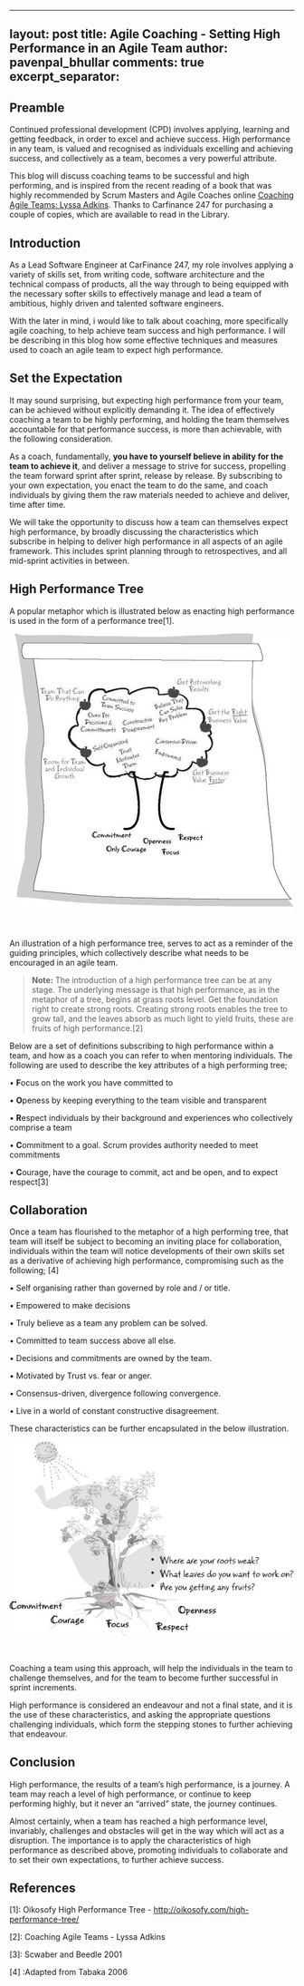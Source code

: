 
---
layout: post
title: Agile Coaching - Setting High Performance in an Agile Team
author: pavenpal_bhullar
comments: true
excerpt_separator: <!--more-->
---

## Preamble
Continued professional development (CPD) involves applying, learning and getting feedback, in order to excel and achieve success. High performance in any team, is valued and recognised as individuals excelling and achieving success, and collectively as a team, becomes a very powerful attribute.

This blog will discuss coaching teams to be successful and high performing, and is inspired from the recent reading of a book that was highly recommended by Scrum Masters and Agile Coaches online  [Coaching Agile Teams: Lyssa Adkins](https://www.amazon.co.uk/Coaching-Agile-Teams-ScrumMasters-Addison-Wesley/dp/0321637704/ref=sr_1_1?ie=UTF8&qid=1533026371&sr=8-1&keywords=coaching+agile+teams).  Thanks to Carfinance 247 for purchasing a couple of copies, which are available to read in the Library.
<!--more-->

## Introduction
As a Lead Software Engineer at CarFinance 247, my role involves applying a variety of skills set, from writing code, software architecture and the technical compass of products, all the way through to being equipped with the necessary softer skills to effectively manage and lead a team of ambitious, highly driven and talented software engineers. 

With the later in mind, i would like to talk about coaching, more specifically agile coaching, to help achieve team success and high performance. I will be describing in this blog how some effective techniques and measures used to coach an agile team to expect high performance. 

## Set the Expectation
It may sound surprising, but expecting high performance from your team, can be achieved without explicitly demanding it. The idea of effectively coaching a team to be highly performing,  and holding the team themselves accountable for that performance success, is more than achievable, with the following consideration.

As a coach, fundamentally, **you have to yourself believe in ability for the team to achieve it**, and deliver a message to strive for success, propelling the team forward sprint after sprint, release by release. By subscribing to your own expectation, you enact the team to do the same, and coach individuals by giving them the raw materials needed to achieve and deliver, time after time.

We will take the opportunity to discuss how a team can themselves expect high performance, by broadly discussing the characteristics which subscribe in helping to deliver high performance in all aspects of an agile framework. This includes sprint planning through to retrospectives, and all mid-sprint activities in between.


## High Performance Tree


A popular metaphor which is illustrated below as enacting high performance is used in the form of a performance tree[1].

<p align="center">
    <img src="../images/high_performance_tree.jpg" title="High Performance Tree">
</p>
<br />

An illustration of a high performance tree, serves to act as a reminder of the guiding principles, which collectively describe what needs to be encouraged in an agile team. 

> **Note:**
> The introduction of a high performance tree can be at any stage. The underlying message is that high performance, as in the metaphor of a tree, begins at grass roots level. Get the foundation right to create strong roots. Creating strong roots enables the tree to grow
> tall, and the leaves absorb as much light to yield fruits, these are fruits of high performance.[2]

Below are a set of definitions subscribing to high performance within a team, and how as a coach you can refer to when mentoring individuals. The following are  used to describe the key attributes of a high performing tree;

•	**F**ocus  on the work you have committed to

•	**O**peness  by keeping everything to the team visible and transparent 

•	**R**espect individuals by their background and experiences who collectively comprise a team

•	**C**ommitment to a goal. Scrum provides authority needed to meet commitments

•	**C**ourage, have the courage to commit, act and be open, and to expect respect[3]


## Collaboration
Once a team has flourished to the metaphor of a high performing tree, that team will itself be subject to becoming an inviting place for collaboration, individuals within the team will notice developments of their own skills set as a derivative of achieving high performance, compromising such as the following; [4]

•	Self organising rather than governed by role and / or title.

•	Empowered to make decisions

•	Truly believe as a team any problem can be solved.

•	Committed to team success above all else.

•	Decisions and commitments are owned by the team.

•	Motivated by Trust vs. fear or anger.

•	Consensus-driven, divergence following convergence.

•	Live in a world of constant constructive disagreement.

These characteristics can be further encapsulated in the below illustration.
<p align="center">
    <img src="../images/continued_high_performance_tree.jpg" title="Continued High Performance Tree">
</p>
<br />

Coaching a team using this approach, will help the individuals in the team to challenge themselves, and for the team to become further successful in sprint increments. 

High performance is considered an endeavour and not a final state, and it is the use of these characteristics, and asking the appropriate questions challenging individuals, which  form the stepping stones to further achieving that endeavour.

## Conclusion
High performance, the results of a team’s high performance, is a journey. A team may reach a level of high performance, or continue to keep performing highly, but it never an “arrived” state, the journey continues.

Almost certainly, when a team has reached a high performance level, invariably, challenges and obstacles will get in the way which will act as a disruption. The importance is to apply the characteristics of high performance as described above, promoting individuals to collaborate and to set their own expectations, to further achieve success.

## References
[1]: Oikosofy High Performance Tree -  http://oikosofy.com/high-performance-tree/ 

[2]: Coaching Agile Teams - Lyssa Adkins

[3]: Scwaber and Beedle 2001

[4] :Adapted from Tabaka 2006
